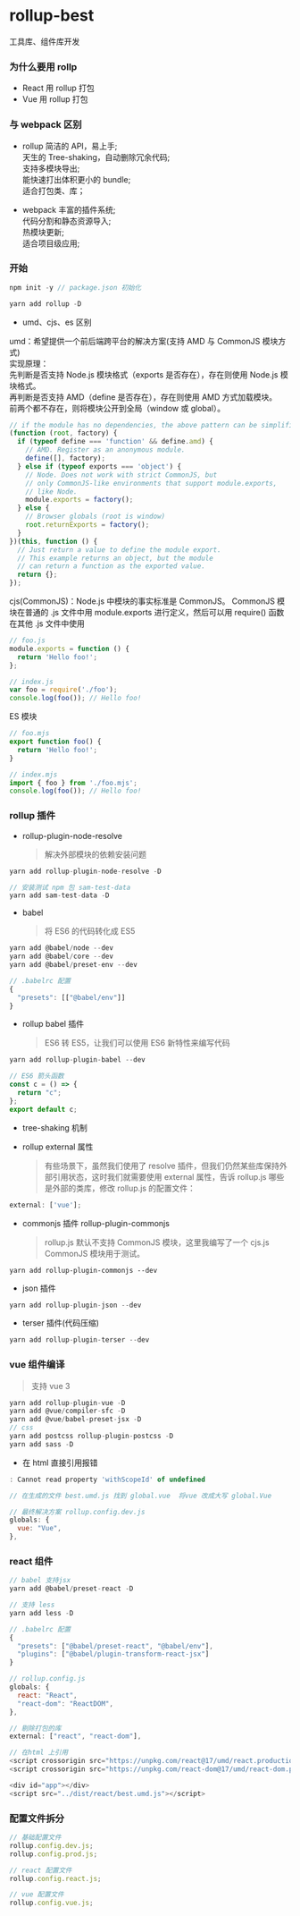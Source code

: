 # rollup-best

工具库、组件库开发

### 为什么要用 rollp

- React 用 rollup 打包
- Vue 用 rollup 打包

### 与 webpack 区别

- rollup
  简洁的 API，易上手;  
  天生的 Tree-shaking，自动删除冗余代码;  
  支持多模块导出;  
  能快速打出体积更小的 bundle;  
  适合打包类、库；

- webpack
  丰富的插件系统;  
  代码分割和静态资源导入;  
  热模块更新;  
  适合项目级应用;

### 开始

```javascript
npm init -y // package.json 初始化

yarn add rollup -D

```

- umd、cjs、es 区别

umd：希望提供一个前后端跨平台的解决方案(支持 AMD 与 CommonJS 模块方式)  
实现原理：  
先判断是否支持 Node.js 模块格式（exports 是否存在），存在则使用 Node.js 模块格式。  
再判断是否支持 AMD（define 是否存在），存在则使用 AMD 方式加载模块。  
前两个都不存在，则将模块公开到全局（window 或 global）。

```javascript
// if the module has no dependencies, the above pattern can be simplified to
(function (root, factory) {
  if (typeof define === 'function' && define.amd) {
    // AMD. Register as an anonymous module.
    define([], factory);
  } else if (typeof exports === 'object') {
    // Node. Does not work with strict CommonJS, but
    // only CommonJS-like environments that support module.exports,
    // like Node.
    module.exports = factory();
  } else {
    // Browser globals (root is window)
    root.returnExports = factory();
  }
})(this, function () {
  // Just return a value to define the module export.
  // This example returns an object, but the module
  // can return a function as the exported value.
  return {};
});
```

cjs(CommonJS)：Node.js 中模块的事实标准是 CommonJS。 CommonJS 模块在普通的 .js 文件中用 module.exports 进行定义，然后可以用 require() 函数在其他 .js 文件中使用

```javascript
// foo.js
module.exports = function () {
  return 'Hello foo!';
};

// index.js
var foo = require('./foo');
console.log(foo()); // Hello foo!
```

ES 模块

```javascript
// foo.mjs
export function foo() {
  return 'Hello foo!';
}

// index.mjs
import { foo } from './foo.mjs';
console.log(foo()); // Hello foo!
```

### rollup 插件

- rollup-plugin-node-resolve
  > 解决外部模块的依赖安装问题

```javascript
yarn add rollup-plugin-node-resolve -D

// 安装测试 npm 包 sam-test-data
yarn add sam-test-data -D

```

- babel
  > 将 ES6 的代码转化成 ES5

```javascript
yarn add @babel/node --dev
yarn add @babel/core --dev
yarn add @babel/preset-env --dev

// .babelrc 配置
{
  "presets": [["@babel/env"]]
}
```

- rollup babel 插件
  > ES6 转 ES5，让我们可以使用 ES6 新特性来编写代码

```javascript
yarn add rollup-plugin-babel --dev

// ES6 箭头函数
const c = () => {
  return "c";
};
export default c;
```

- tree-shaking 机制

- rollup external 属性
  > 有些场景下，虽然我们使用了 resolve 插件，但我们仍然某些库保持外部引用状态，这时我们就需要使用 external 属性，告诉 rollup.js 哪些是外部的类库，修改 rollup.js 的配置文件：

```javascript
external: ['vue'];
```

- commonjs 插件 rollup-plugin-commonjs
  > rollup.js 默认不支持 CommonJS 模块，这里我编写了一个 cjs.js CommonJS 模块用于测试。

```
yarn add rollup-plugin-commonjs --dev
```

- json 插件

```javascript
yarn add rollup-plugin-json --dev
```

- terser 插件(代码压缩)

```javascript
yarn add rollup-plugin-terser --dev
```

### vue 组件编译

> 支持 vue 3

```javascript
yarn add rollup-plugin-vue -D
yarn add @vue/compiler-sfc -D
yarn add @vue/babel-preset-jsx -D
// css
yarn add postcss rollup-plugin-postcss -D
yarn add sass -D
```

- 在 html 直接引用报错

```javascript
: Cannot read property 'withScopeId' of undefined

// 在生成的文件 best.umd.js 找到 global.vue  将vue 改成大写 global.Vue

// 最终解决方案 rollup.config.dev.js
globals: {
  vue: "Vue",
},
```

### react 组件

```javascript
// babel 支持jsx
yarn add @babel/preset-react -D

// 支持 less
yarn add less -D

// .babelrc 配置
{
  "presets": ["@babel/preset-react", "@babel/env"],
  "plugins": ["@babel/plugin-transform-react-jsx"]
}

// rollup.config.js
globals: {
  react: "React",
  "react-dom": "ReactDOM",
},

// 剔除打包的库
external: ["react", "react-dom"],

// 在html 上引用
<script crossorigin src="https://unpkg.com/react@17/umd/react.production.min.js"></script>
<script crossorigin src="https://unpkg.com/react-dom@17/umd/react-dom.production.min.js"></script>

<div id="app"></div>
<script src="../dist/react/best.umd.js"></script>

```

### 配置文件拆分

```javascript
// 基础配置文件
rollup.config.dev.js;
rollup.config.prod.js;

// react 配置文件
rollup.config.react.js;

// vue 配置文件
rollup.config.vue.js;
```
